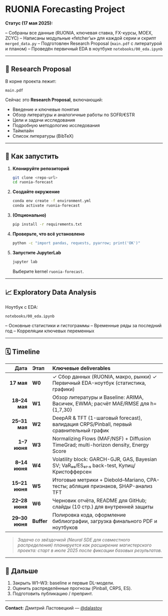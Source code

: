 # RUONIA Forecasting Project

**Статус (17 мая 2025):**

– Собраны все данные (RUONIA, ключевая ставка, FX-курсы, MOEX, ZCYC)
– Написаны модульные «fetcher’ы» для каждой серии и скрипт `merged_data.py`
– Подготовлен Research Proposal (`main.pdf` с литературой и планом)
– Проведён первичный EDA в ноутбуке `notebooks/00_eda.ipynb`

---

## 📄 Research Proposal

В корне проекта лежит:

```
main.pdf
```

Сейчас это **Research Proposal**, включающий:

* Введение и ключевые понятия
* Обзор литературы и аналогичные работы по SOFR/€STR
* Цели и задачи исследования
* Подробную методологию исследования
* Таймлайн
* Список литературы (BibTeX)

---

## 🎒 Как запустить

1. **Клонируйте репозиторий**

   ```bash
   git clone <repo-url>
   cd ruonia-forecast
   ```

2. **Создайте окружение**

   ```bash
   conda env create -f environment.yml
   conda activate ruonia-forecast
   ```

3. **(Опционально)**

   ```bash
   pip install -r requirements.txt
   ```

4. **Проверьте, что всё установлено**

   ```bash
   python -c "import pandas, requests, pyarrow; print('OK')"
   ```

5. **Запустите JupyterLab**

   ```bash
   jupyter lab
   ```

   Выберите kernel `ruonia-forecast`.

---

## 📈 Exploratory Data Analysis

Ноутбук с EDA:

```
notebooks/00_eda.ipynb
```

– Основные статистики и гистограммы
– Временные ряды за последний год
– Корреляции ключевых переменных

---

## 🗓️ Timeline

|           Дата | Этап       | Ключевые deliverables                                                                      |
| -------------: | :--------- | :----------------------------------------------------------------------------------------- |
|     **17 мая** | **W0**     | ✓ Сбор данных (RUONIA, макро, рынки)  ✓  Первичный EDA-ноутбук (статистика, графики)       |
|  **18–24 мая** | **W1**     | Обзор литературы и Baseline: ARIMA, Васичек, EWMA; расчёт MAE/RMSE для h={1,7,30}          |
|  **25–31 мая** | **W2**     | DeepAR & TFT (1-шаговый forecast), валидация CRPS/Pinball, первый сравнительный график     |
|   **1–7 июня** | **W3**     | Normalizing Flows (MAF/NSF) + Diffusion TimeGrad; multi-horizon density, Energy Score      |
|  **8–14 июня** | **W4**     | Volatility block: GARCH-GJR, GAS, Bayesian SV; VaR₉₉/ES₉₇.₅ back-test, Купиц/Кристофферсен |
| **15–21 июня** | **W5**     | Итоговые метрики + Diebold–Mariano, CPA-тесты; абляция признаков, SHAP-анализ TFT          |
| **22–28 июня** | **W6**     | Черновик отчёта, README для GitHub; слайды (10 стр.) для внутренней защиты                 |
| **29–30 июня** | **Buffer** | Полировка кода, оформление библиографии, загрузка финального PDF и ноутбуков               |

> *Задача со звёздочкой (Neural SDE для совместного распределения) планируется как расширение магистерского проекта: старт в июле 2025 после фиксации базовых результатов.*

---

## 🚀 Дальше

1. Закрыть W1–W3: baseline и первые DL-модели.
2. Оценить распределённые прогнозы (Pinball, CRPS, ES).
3. Подготовить публикацию / препринт.

---

**Contact:**
Дмитрий Ластовецкий — [@dalastov](https://t.me/dalastov)
